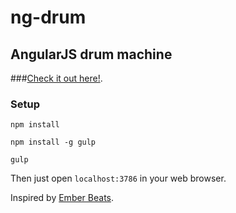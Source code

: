 ng-drum
=======

AngularJS drum machine
----------------------
###[Check it out here!](http://drum.rory.ie/).


### Setup

`npm install`


`npm install -g gulp`


`gulp`


Then just open `localhost:3786` in your web browser.

Inspired by [Ember Beats](https://github.com/GavinJoyce/ember-beats).
